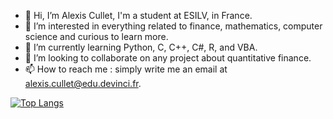 - 👋 Hi, I’m Alexis Cullet, I'm a student at ESILV, in France.
- 👀 I’m interested in everything related to finance, mathematics, computer science and curious to learn more.
- 🌱 I’m currently learning Python, C, C++, C#, R, and VBA.
- 💞️ I’m looking to collaborate on any project about quantitative finance.
- 📫 How to reach me : simply write me an email at <alexis.cullet@edu.devinci.fr>.

[![Top Langs](https://github-readme-stats.vercel.app/api/top-langs/?username=Alexis-Clt)](https://github.com/anuraghazra/github-readme-stats)

<!---
Alexis-Clt/Alexis-Clt is a ✨ special ✨ repository because its `README.md` (this file) appears on your GitHub profile.
You can click the Preview link to take a look at your changes.
--->
